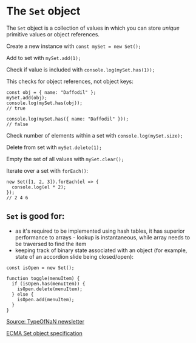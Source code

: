 # The `Set` object

The `Set` object is a collection of values in which you can store _unique_ primitive values or object references. 

Create a new instance with `const mySet = new Set();`

Add to set with `mySet.add(1);`

Check if value is included with `console.log(mySet.has(1));`

This checks for object references, not object keys:

```
const obj = { name: "Daffodil" };
mySet.add(obj);
console.log(mySet.has(obj));
// true

console.log(mySet.has({ name: "Daffodil" }));
// false
```

Check number of elements within a set with `console.log(mySet.size);`

Delete from set with `mySet.delete(1);`

Empty the set of all values with `mySet.clear();`

Iterate over a set with `forEach()`:

```
new Set([1, 2, 3]).forEach(el => {
  console.log(el * 2);
});
// 2 4 6
```

## `Set` is good for:

* as it's required to be implemented using hash tables, it has superior performance to arrays - lookup is instantaneous, while array needs to be traversed to find the item
* keeping track of binary state associated with an object (for example, state of an accordion slide being closed/open):

```
const isOpen = new Set();

function toggle(menuItem) {
  if (isOpen.has(menuItem)) {
    isOpen.delete(menuItem);
  } else {
    isOpen.add(menuItem);
  }
}
```

[Source: TypeOfNaN newsletter](https://buttondown.email/typeofnan/archive/the-javascript-set-object/)  

[ECMA Set object specification](https://tc39.es/ecma262/?utm_source=typeofnan&utm_medium=email#sec-set-objects)
